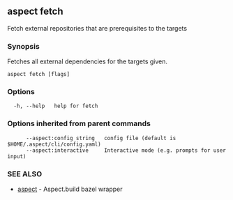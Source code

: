 ## aspect fetch

Fetch external repositories that are prerequisites to the targets

### Synopsis

Fetches all external dependencies for the targets given.

```
aspect fetch [flags]
```

### Options

```
  -h, --help   help for fetch
```

### Options inherited from parent commands

```
      --aspect:config string   config file (default is $HOME/.aspect/cli/config.yaml)
      --aspect:interactive     Interactive mode (e.g. prompts for user input)
```

### SEE ALSO

* [aspect](aspect.md)	 - Aspect.build bazel wrapper

